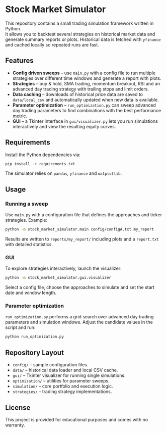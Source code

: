# Stock Market Simulator

This repository contains a small trading simulation framework written in Python.  
It allows you to backtest several strategies on historical market data and generate
summary reports or plots.  Historical data is fetched with `yfinance` and cached
locally so repeated runs are fast.

## Features
- **Config driven sweeps** – use `main.py` with a config file to run multiple
  strategies over different time windows and generate a report with plots.
- **Strategies** – buy & hold, SMA trading, momentum breakout, RSI and an
  advanced day trading strategy with trailing stops and limit orders.
- **Data caching** – downloads of historical price data are saved to
  `data/local_csv` and automatically updated when new data is available.
- **Parameter optimization** – `run_optimization.py` can sweep advanced day
  trading parameters to find combinations with the best performance metric.
- **GUI** – a Tkinter interface in `gui/visualizer.py` lets you run simulations
  interactively and view the resulting equity curves.

## Requirements
Install the Python dependencies via:

```bash
pip install -r requirements.txt
```

The simulator relies on `pandas`, `yfinance` and `matplotlib`.

## Usage
### Running a sweep
Use `main.py` with a configuration file that defines the approaches and ticker
strategies.  Example:

```bash
python -m stock_market_simulator.main config/configA.txt my_report
```

Results are written to `reports/my_report/` including plots and a `report.txt`
with detailed statistics.

### GUI
To explore strategies interactively, launch the visualizer:

```bash
python -m stock_market_simulator.gui.visualizer
```

Select a config file, choose the approaches to simulate and set the start date
and window length.

### Parameter optimization
`run_optimization.py` performs a grid search over advanced day trading
parameters and simulation windows.  Adjust the candidate values in the script
and run:

```bash
python run_optimization.py
```

## Repository Layout
- `config/` – sample configuration files.
- `data/` – historical data loader and local CSV cache.
- `gui/` – Tkinter visualizer for running single simulations.
- `optimization/` – utilities for parameter sweeps.
- `simulation/` – core portfolio and execution logic.
- `strategies/` – trading strategy implementations.

## License
This project is provided for educational purposes and comes with no warranty.
